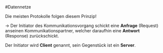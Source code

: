 #Datennetze 

Die meisten Protokolle folgen diesem Prinzip!

-> Der Initiator des Kommunikationsvorgang schickt eine **Anfrage** (Request) anseinen Kommunikationspartner, welcher daraufhin eine **Antwort** (Response) zurückschickt.

Der Initiator wird **Client** genannt, sein Gegenstück ist ein **Server**.


